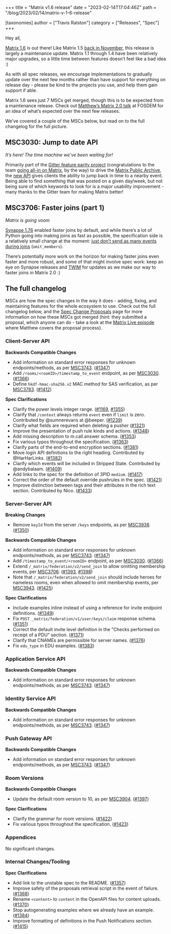 +++
title = "Matrix v1.6 release"
date = "2023-02-14T17:04:46Z"
path = "/blog/2023/02/14/matrix-v-1-6-release"

[taxonomies]
author = ["Travis Ralston"]
category = ["Releases", "Spec"]
+++

Hey all,

[Matrix 1.6](https://spec.matrix.org/v1.6/) is out there! Like Matrix 1.5 [back in November](https://matrix.org/blog/2022/11/17/matrix-v-1-5-release), this release is largely a maintenance update. Matrix 1.1 through 1.4 have been relatively major upgrades, so a little time between features doesn’t feel like a bad idea :)

As with all spec releases, we encourage implementations to gradually update over the next few months rather than have support for everything on release day - please be kind to the projects you use, and help them gain support if able.

Matrix 1.6 sees just 7 MSCs get merged, though this is to be expected from a maintenance release. Check out [Matthew’s Matrix 2.0 talk](https://www.youtube.com/watch?v=eUPJ9zFV5IE) at FOSDEM for an idea of what’s expected over the next few releases.

We’ve covered a couple of the MSCs below, but read on to the full changelog for the full picture.

<!-- more -->

## MSC3030: Jump to date API

_It’s here! The time machine we’ve been waiting for!_

Primarily part of the [Gitter feature parity project](https://github.com/vector-im/roadmap/issues/26) (congratulations to the team [going all-in on Matrix](https://blog.gitter.im/2023/02/13/gitter-has-fully-migrated-to-matrix/), by the way) to drive the [Matrix Public Archive](https://github.com/matrix-org/matrix-public-archive), the [new API](https://spec.matrix.org/v1.6/client-server-api/#get_matrixclientv1roomsroomidtimestamp_to_event) gives clients the ability to jump back in time to a nearby event. Being able to find something that was posted on a given day/week, but not being sure of which keywords to look for is a major usability improvement - many thanks to the Gitter team for making Matrix better!

## MSC3706: Faster joins (part 1)

<!-- markdownlint-disable-next-line no-emphasis-as-heading -->
_Matrix is going voom_

[Synapse 1.76](https://matrix.org/blog/2023/01/31/synapse-1-76-released) enabled faster joins by default, and while there’s a lot of Python going into making joins as fast as possible, the specification side is a relatively small change at the moment: [just don’t send as many events during joins](https://spec.matrix.org/v1.6/server-server-api/#put_matrixfederationv2send_joinroomideventid) (`omit_members`).

There’s potentially more work on the horizon for making faster joins even faster and more robust, and some of that might involve spec work: keep an eye on Synapse releases and [TWIM](https://matrix.org/blog/category/this-week-in-matrix) for updates as we make our way to faster joins in Matrix 2.0 :)

## The full changelog

MSCs are how the spec changes in the way it does - adding, fixing, and maintaining features for the whole ecosystem to use. Check out the full changelog below, and the [Spec Change Proposals](https://spec.matrix.org/proposals/) page for more information on how these MSCs got merged (hint: they submitted a proposal, which anyone can do - take a look at the [Matrix Live episode](https://www.youtube.com/watch?v=SFkZz60RRfc) where Matthew covers the proposal process).

<!-- Intentionally blank line to ensure headers work in the concatenated changelog -->
### Client-Server API

<strong>Backwards Compatible Changes</strong>

- Add information on standard error responses for unknown endpoints/methods, as per [MSC3743](https://github.com/matrix-org/matrix-spec-proposals/pull/3743). ([#1347](https://github.com/matrix-org/matrix-spec/issues/1347))
- Add `/rooms/<roomID>/timestamp_to_event` endpoint, as per [MSC3030](https://github.com/matrix-org/matrix-spec-proposals/pull/3030). ([#1366](https://github.com/matrix-org/matrix-spec/issues/1366))
- Define `hkdf-hmac-sha256.v2` MAC method for SAS verification, as per [MSC3783](https://github.com/matrix-org/matrix-spec-proposals/pull/3783). ([#1412](https://github.com/matrix-org/matrix-spec/issues/1412))

<strong>Spec Clarifications</strong>

- Clarify the power levels integer range. ([#1169](https://github.com/matrix-org/matrix-spec/issues/1169), [#1355](https://github.com/matrix-org/matrix-spec/issues/1355))
- Clarify that `/context` always returns `event` even if `limit` is zero. Contributed by @sumnerevans at @beeper. ([#1239](https://github.com/matrix-org/matrix-spec/issues/1239))
- Clarify what fields are required when deleting a pusher ([#1321](https://github.com/matrix-org/matrix-spec/issues/1321))
- Improve the presentation of push rule kinds and actions. ([#1348](https://github.com/matrix-org/matrix-spec/issues/1348))
- Add missing description to m.call.answer schema. ([#1353](https://github.com/matrix-org/matrix-spec/issues/1353))
- Fix various typos throughout the specification. ([#1363](https://github.com/matrix-org/matrix-spec/issues/1363))
- Clarify parts of the end-to-end encryption sections. ([#1381](https://github.com/matrix-org/matrix-spec/issues/1381))
- Move login API definitions to the right heading. Contributed by @HarHarLinks. ([#1382](https://github.com/matrix-org/matrix-spec/issues/1382))
- Clarify which events will be included in Stripped State. Contributed by @andybalaam. ([#1409](https://github.com/matrix-org/matrix-spec/issues/1409))
- Add links to the spec for the definition of 3PID `medium`. ([#1417](https://github.com/matrix-org/matrix-spec/issues/1417))
- Correct the order of the default override pushrules in the spec. ([#1421](https://github.com/matrix-org/matrix-spec/issues/1421))
- Improve distinction between tags and their attributes in the rich text section. Contributed by Nico. ([#1433](https://github.com/matrix-org/matrix-spec/issues/1433))

### Server-Server API

<strong>Breaking Changes</strong>

- Remove `keyId` from the server `/keys` endpoints, as per [MSC3938](https://github.com/matrix-org/matrix-spec-proposals/pull/3938). ([#1350](https://github.com/matrix-org/matrix-spec/issues/1350))

<strong>Backwards Compatible Changes</strong>

- Add information on standard error responses for unknown endpoints/methods, as per [MSC3743](https://github.com/matrix-org/matrix-spec-proposals/pull/3743). ([#1347](https://github.com/matrix-org/matrix-spec/issues/1347))
- Add `/timestamp_to_event/<roomID>` endpoint, as per [MSC3030](https://github.com/matrix-org/matrix-spec-proposals/pull/3030). ([#1366](https://github.com/matrix-org/matrix-spec/issues/1366))
- Extend `/_matrix/federation/v2/send_join` to allow omitting membership events, per [MSC3706](https://github.com/matrix-org/matrix-doc/pull/3706). ([#1393](https://github.com/matrix-org/matrix-spec/issues/1393), [#1398](https://github.com/matrix-org/matrix-spec/issues/1398))
- Note that `/_matrix/federation/v2/send_join` should include heroes for nameless rooms, even when allowed to omit membership events, per [MSC3943](https://github.com/matrix-org/matrix-doc/pull/3943). ([#1425](https://github.com/matrix-org/matrix-spec/issues/1425))

<strong>Spec Clarifications</strong>

- Include examples inline instead of using a reference for invite endpoint definitions. ([#1349](https://github.com/matrix-org/matrix-spec/issues/1349))
- Fix `POST _matrix/federation/v1/user/keys/claim` response schema. ([#1351](https://github.com/matrix-org/matrix-spec/issues/1351))
- Correct the default invite level definition in the "Checks performed on receipt of a PDU" section. ([#1371](https://github.com/matrix-org/matrix-spec/issues/1371))
- Clarify that CNAMEs are permissible for server names. ([#1376](https://github.com/matrix-org/matrix-spec/issues/1376))
- Fix `edu_type` in EDU examples. ([#1383](https://github.com/matrix-org/matrix-spec/issues/1383))

### Application Service API

<strong>Backwards Compatible Changes</strong>

- Add information on standard error responses for unknown endpoints/methods, as per [MSC3743](https://github.com/matrix-org/matrix-spec-proposals/pull/3743). ([#1347](https://github.com/matrix-org/matrix-spec/issues/1347))

### Identity Service API

<strong>Backwards Compatible Changes</strong>

- Add information on standard error responses for unknown endpoints/methods, as per [MSC3743](https://github.com/matrix-org/matrix-spec-proposals/pull/3743). ([#1347](https://github.com/matrix-org/matrix-spec/issues/1347))

### Push Gateway API

<strong>Backwards Compatible Changes</strong>

- Add information on standard error responses for unknown endpoints/methods, as per [MSC3743](https://github.com/matrix-org/matrix-spec-proposals/pull/3743). ([#1347](https://github.com/matrix-org/matrix-spec/issues/1347))

### Room Versions

<strong>Backwards Compatible Changes</strong>

- Update the default room version to 10, as per [MSC3904](https://github.com/matrix-org/matrix-spec-proposals/pull/3904). ([#1397](https://github.com/matrix-org/matrix-spec/issues/1397))

<strong>Spec Clarifications</strong>

- Clarify the grammar for room versions. ([#1422](https://github.com/matrix-org/matrix-spec/issues/1422))
- Fix various typos throughout the specification. ([#1423](https://github.com/matrix-org/matrix-spec/issues/1423))

### Appendices

No significant changes.

### Internal Changes/Tooling

<strong>Spec Clarifications</strong>

- Add link to the unstable spec to the README. ([#1357](https://github.com/matrix-org/matrix-spec/issues/1357))
- Improve safety of the proposals retrieval script in the event of failure. ([#1368](https://github.com/matrix-org/matrix-spec/issues/1368))
- Rename `<content>` to `content` in the OpenAPI files for content uploads. ([#1370](https://github.com/matrix-org/matrix-spec/issues/1370))
- Stop autogenerating examples where we already have an example. ([#1384](https://github.com/matrix-org/matrix-spec/issues/1384))
- Improve formatting of definitions in the Push Notifications section. ([#1415](https://github.com/matrix-org/matrix-spec/issues/1415))
